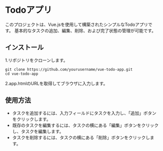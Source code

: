 # Todoアプリ

このプロジェクトは、Vue.jsを使用して構築されたシンプルなTodoアプリです。
基本的なタスクの追加、編集、削除、および完了状態の管理が可能です。

## インストール

1.リポジトリをクローンします。

```
git clone https://github.com/yourusername/vue-todo-app.git
cd vue-todo-app
```

2.app.htmlのURLを取得してブラウザに入力します。

## 使用方法

- タスクを追加するには、入力フィールドにタスクを入力し、「追加」ボタンをクリックします。
- 既存のタスクを編集するには、タスクの横にある「編集」ボタンをクリックし、タスクを編集します。
- タスクを削除するには、タスクの横にある「削除」ボタンをクリックします。
